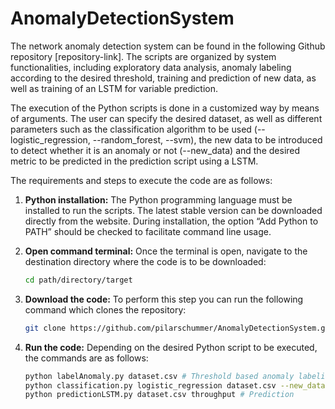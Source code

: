 # AnomalyDetectionSystem

The network anomaly detection system can be found in the following Github repository [repository-link]. The scripts are organized by system functionalities, including exploratory data analysis, anomaly labeling according to the desired threshold, training and prediction of new data, as well as training of an LSTM for variable prediction.

The execution of the Python scripts is done in a customized way by means of arguments. The user can specify the desired dataset, as well as different parameters such as the classification algorithm to be used (--logistic_regression, --random_forest, --svm), the new data to be introduced to detect whether it is an anomaly or not (--new_data) and the desired metric to be predicted in the prediction script using a LSTM.

The requirements and steps to execute the code are as follows:

1. **Python installation:** The Python programming language must be installed to run the scripts. The latest stable version can be downloaded directly from the website. During installation, the option “Add Python to PATH” should be checked to facilitate command line usage.

2. **Open command terminal:** Once the terminal is open, navigate to the destination directory where the code is to be downloaded:
    ```bash
    cd path/directory/target
    ```

3. **Download the code:** To perform this step you can run the following command which clones the repository:
    ```bash
    git clone https://github.com/pilarschummer/AnomalyDetectionSystem.git
    ```

4. **Run the code:** Depending on the desired Python script to be executed, the commands are as follows:
    ```bash
    python labelAnomaly.py dataset.csv # Threshold based anomaly labeling
    python classification.py logistic_regression dataset.csv --new_data 1.0 2.0 3.0 4.0 5.0 6.0 # Detection 
    python predictionLSTM.py dataset.csv throughput # Prediction
    ```


